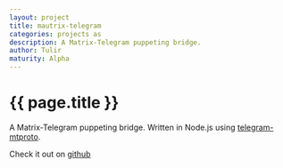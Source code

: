 ```yaml
---
layout: project
title: mautrix-telegram
categories: projects as
description: A Matrix-Telegram puppeting bridge.
author: Tulir
maturity: Alpha
---
```


# {{ page.title }}
A Matrix-Telegram puppeting bridge. Written in Node.js using [telegram-mtproto](https://github.com/zerobias/telegram-mtproto).

Check it out on [github](https://github.com/tulir/mautrix-telegram)
